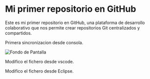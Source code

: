 # Mi primer repositorio en GitHub


Este es mi primer repositorio en GitHub, una plataforma de desarrollo
colaborativo que nos permite crear repositorios Git centralizados y compartidos.

Primera sincronizacion desde consola.

![Fondo de Pantalla](JUANC75/mi-primer-repo/imagenes/fondoclaro.png)

Modifico el fichero desde vscode.

Modifico el fichero desde Eclipse.
